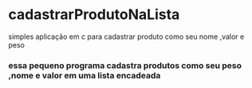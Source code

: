 # cadastrarProdutoNaLista
simples aplicação em c para cadastrar produto como seu nome ,valor e peso
### essa pequeno programa cadastra produtos como seu peso ,nome e valor em uma lista encadeada
